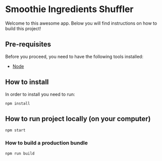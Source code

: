 # Smoothie Ingredients Shuffler

Welcome to this awesome app.
Below you will find instructions on how to build this project!

## Pre-requisites

Before you proceed, you need to have the following tools installed:

- [Node](https://nodejs.org/en/)

## How to install

In order to install you need to run:

```
npm install
```

## How to run project locally (on your computer)

```
npm start
```

### How to build a production bundle

```
npm run build
```
